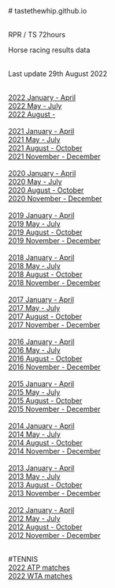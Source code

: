 <HTML>
  <HEAD>
  </HEAD>
  <BODY>
  # tastethewhip.github.io<br><br>

RPR / TS 72hours<br>

Horse racing results data<br><br>

Last update 29th August 2022 <br><br>

<a href = https://tastethewhip.github.io/2022_part_i.html>2022 January - April</a><br>
<a href = https://tastethewhip.github.io/2022_part_ii.html>2022 May - July</a><br>
<a href = https://tastethewhip.github.io/2022_part_iii.html>2022 August - </a><br><br>
<a href = https://tastethewhip.github.io/2021_part_i.html>2021 January - April</a><br>
<a href = https://tastethewhip.github.io/2021_part_ii.html>2021 May - July</a><br>
<a href = https://tastethewhip.github.io/2021_part_iii.html>2021 August - October</a><br>
<a href = https://tastethewhip.github.io/2021_part_iv.html>2021 November - December</a><br><br>
<a href = https://tastethewhip.github.io/2020_part_i.html>2020 January - April</a><br>
<a href = https://tastethewhip.github.io/2020_part_ii.html>2020 May - July</a><br>
<a href = https://tastethewhip.github.io/2020_part_iii.html>2020 August - October</a><br>
<a href = https://tastethewhip.github.io/2020_part_iv.html>2020 November - December</a><br><br>
<a href = https://tastethewhip.github.io/2019_part_i.html>2019 January - April</a><br>
<a href = https://tastethewhip.github.io/2019_part_ii.html>2019 May - July</a><br>
<a href = https://tastethewhip.github.io/2019_part_iii.html>2019 August - October</a><br>
<a href = https://tastethewhip.github.io/2019_part_iv.html>2019 November - December</a><br><br>
<a href = https://tastethewhip.github.io/2018_part_i.html>2018 January - April</a><br>
<a href = https://tastethewhip.github.io/2018_part_ii.html>2018 May - July</a><br>
<a href = https://tastethewhip.github.io/2018_part_iii.html>2018 August - October</a><br>
<a href = https://tastethewhip.github.io/2018_part_iv.html>2018 November - December</a><br><br>
<a href = https://tastethewhip.github.io/2017_part_i.html>2017 January - April</a><br>
<a href = https://tastethewhip.github.io/2017_part_ii.html>2017 May - July</a><br>
<a href = https://tastethewhip.github.io/2017_part_iii.html>2017 August - October</a><br>
<a href = https://tastethewhip.github.io/2017_part_iv.html>2017 November - December</a><br><br>
<a href = https://tastethewhip.github.io/2016_part_i.html>2016 January - April</a><br>
<a href = https://tastethewhip.github.io/2016_part_ii.html>2016 May - July</a><br>
<a href = https://tastethewhip.github.io/2016_part_iii.html>2016 August - October</a><br>
<a href = https://tastethewhip.github.io/2016_part_iv.html>2016 November - December</a><br><br>
<a href = https://tastethewhip.github.io/2015_part_i.html>2015 January - April</a><br>
<a href = https://tastethewhip.github.io/2015_part_ii.html>2015 May - July</a><br>
<a href = https://tastethewhip.github.io/2015_part_iii.html>2015 August - October</a><br>
<a href = https://tastethewhip.github.io/2015_part_iv.html>2015 November - December</a><br><br>
<a href = https://tastethewhip.github.io/2014_part_i.html>2014 January - April</a><br>
<a href = https://tastethewhip.github.io/2014_part_ii.html>2014 May - July</a><br>
<a href = https://tastethewhip.github.io/2014_part_iii.html>2014 August - October</a><br>
<a href = https://tastethewhip.github.io/2014_part_iv.html>2014 November - December</a><br><br>
<a href = https://tastethewhip.github.io/2013_part_i.html>2013 January - April</a><br>
<a href = https://tastethewhip.github.io/2013_part_ii.html>2013 May - July</a><br>
<a href = https://tastethewhip.github.io/2013_part_iii.html>2013 August - October</a><br>
<a href = https://tastethewhip.github.io/2013_part_iv.html>2013 November - December</a><br><br>
<a href = https://tastethewhip.github.io/2012_part_i.html>2012 January - April</a><br>
<a href = https://tastethewhip.github.io/2012_part_ii.html>2012 May - July</a><br>
<a href = https://tastethewhip.github.io/2012_part_iii.html>2012 August - October</a><br>
<a href = https://tastethewhip.github.io/2012_part_iv.html>2012 November - December</a><br><br>

#TENNIS<br>
<a href = https://tastethewhip.github.io/atp_matches_2022.html>2022 ATP matches</a><br>
<a href = https://tastethewhip.github.io/wta_matches_2022.html>2022 WTA matches</a><br><br>

  </BODY>
</HTML>
